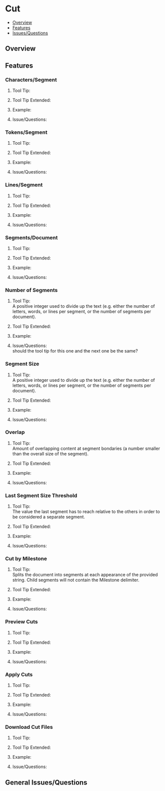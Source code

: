 # Cut

* [Overview](#overview)
* [Features](#features)
* [Issues/Questions](#issues)

## <a name='overview'></a> Overview



## <a name='features'></a> Features

### Characters/Segment
1. Tool Tip:  
   
2. Tool Tip Extended:  
   
3. Example:  
   
4. Issue/Questions:  
   

### Tokens/Segment
1. Tool Tip:  
   
2. Tool Tip Extended:  
   
3. Example:  
   
4. Issue/Questions:  
   

### Lines/Segment
1. Tool Tip:  
   
2. Tool Tip Extended:  
   
3. Example:  
   
4. Issue/Questions:  
   

### Segments/Document
1. Tool Tip:  
   
2. Tool Tip Extended:  
   
3. Example:  
   
4. Issue/Questions:  
   

### Number of Segments
1. Tool Tip:  
    A positive integer used to divide up the text (e.g. either the number of letters, words, or lines per segment, or the number of segments per document).
2. Tool Tip Extended:  
   
3. Example:  
   
4. Issue/Questions:  
    should the tool tip for this one and the next one be the same?
### Segment Size
1. Tool Tip:  
    A positive integer used to divide up the text (e.g. either the number of letters, words, or lines per segment, or the number of segments per document).
2. Tool Tip Extended:  
   
3. Example:  
   
4. Issue/Questions:  
   

### Overlap
1. Tool Tip:  
   Amount of overlapping content at segment bondaries (a number smaller than the overall size of the segment).
2. Tool Tip Extended:  
   
3. Example:  
   
4. Issue/Questions:  
   

### Last Segment Size Threshold
1. Tool Tip:  
   The value the last segment has to reach relative to the others in order to be considered a separate segment.
2. Tool Tip Extended:  
   
3. Example:  
   
4. Issue/Questions:  
   

### Cut by Milestone
1. Tool Tip:  
   Splits the document into segments at each appearance of the provided string. Child segments will not contain the Milestone delimiter.
2. Tool Tip Extended:  
   
3. Example:  
   
4. Issue/Questions:  

### Preview Cuts
1. Tool Tip:  
   
2. Tool Tip Extended:  
   
3. Example:  
   
4. Issue/Questions:  
   
### Apply Cuts
1. Tool Tip:  
   
2. Tool Tip Extended:  
   
3. Example:  
   
4. Issue/Questions:  
   
### Download Cut Files
1. Tool Tip:  
   
2. Tool Tip Extended:  
   
3. Example:  
   
4. Issue/Questions:  
   

## <a name='issues'></a> General Issues/Questions

